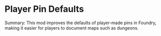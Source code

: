 # Player Pin Defaults

Summary: This mod improves the defaults of player-made pins in Foundry, making it easier for players to document maps
such as dungeons.
